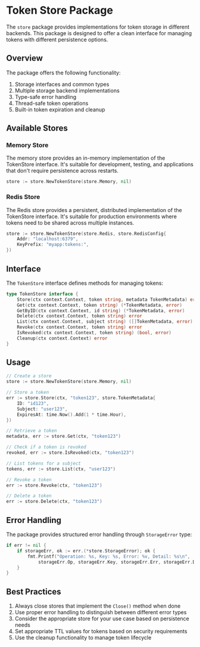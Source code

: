 # Token Store Package

The `store` package provides implementations for token storage in different backends. This package is designed to offer a clean interface for managing tokens with different persistence options.

## Overview

The package offers the following functionality:

1. Storage interfaces and common types
2. Multiple storage backend implementations
3. Type-safe error handling
4. Thread-safe token operations
5. Built-in token expiration and cleanup

## Available Stores

### Memory Store

The memory store provides an in-memory implementation of the TokenStore interface. It's suitable for development, testing, and applications that don't require persistence across restarts.

```go
store := store.NewTokenStore(store.Memory, nil)
```

### Redis Store

The Redis store provides a persistent, distributed implementation of the TokenStore interface. It's suitable for production environments where tokens need to be shared across multiple instances.

```go
store := store.NewTokenStore(store.Redis, store.RedisConfig{
    Addr: "localhost:6379",
    KeyPrefix: "myapp:tokens:",
})
```

## Interface

The `TokenStore` interface defines methods for managing tokens:

```go
type TokenStore interface {
    Store(ctx context.Context, token string, metadata TokenMetadata) error
    Get(ctx context.Context, token string) (*TokenMetadata, error)
    GetByID(ctx context.Context, id string) (*TokenMetadata, error)
    Delete(ctx context.Context, token string) error
    List(ctx context.Context, subject string) ([]TokenMetadata, error)
    Revoke(ctx context.Context, token string) error
    IsRevoked(ctx context.Context, token string) (bool, error)
    Cleanup(ctx context.Context) error
}
```

## Usage

```go
// Create a store
store := store.NewTokenStore(store.Memory, nil)

// Store a token
err := store.Store(ctx, "token123", store.TokenMetadata{
    ID: "id123",
    Subject: "user123",
    ExpiresAt: time.Now().Add(1 * time.Hour),
})

// Retrieve a token
metadata, err := store.Get(ctx, "token123")

// Check if a token is revoked
revoked, err := store.IsRevoked(ctx, "token123")

// List tokens for a subject
tokens, err := store.List(ctx, "user123")

// Revoke a token
err := store.Revoke(ctx, "token123")

// Delete a token
err := store.Delete(ctx, "token123")
```

## Error Handling

The package provides structured error handling through `StorageError` type:

```go
if err != nil {
    if storageErr, ok := err.(*store.StorageError); ok {
        fmt.Printf("Operation: %s, Key: %s, Error: %v, Detail: %s\n", 
            storageErr.Op, storageErr.Key, storageErr.Err, storageErr.Detail)
    }
}
```

## Best Practices

1. Always close stores that implement the `Close()` method when done
2. Use proper error handling to distinguish between different error types
3. Consider the appropriate store for your use case based on persistence needs
4. Set appropriate TTL values for tokens based on security requirements
5. Use the cleanup functionality to manage token lifecycle